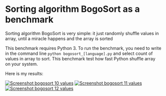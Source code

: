 # Sorting algorithm BogoSort as a benchmark
Sorting algorithm BogoSort is very simple: it just randomly shuffle values in array, until a miracle happens and the array is sorted

This benchmark requires Python 3. To run the benchmark, you need to write in the command line `python bogosort_[language].py` and select count of values in array to sort. This benchmark test how fast Python shuffle array on your system.

Here is my results:

[![*Screenshot bogosort 10 values*](https://i.imgur.com/ClkLSlB.png)](https://i.imgur.com/ClkLSlB.png)
[![*Screenshot bogosort 11 values*](https://i.imgur.com/KBKEtkn.png)](https://i.imgur.com/KBKEtkn.png)
[![*Screenshot bogosort 12 values*](https://i.imgur.com/GsyzvM2.png)](https://i.imgur.com/GsyzvM2.png)
